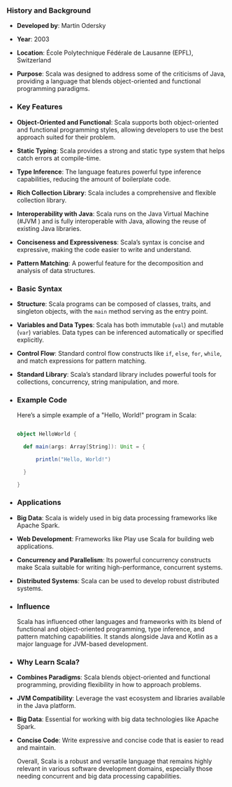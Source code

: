 ### **History and Background**
- **Developed by**: Martin Odersky
- **Year**: 2003
- **Location**: École Polytechnique Fédérale de Lausanne (EPFL), Switzerland
- **Purpose**: Scala was designed to address some of the criticisms of Java, providing a language that blends object-oriented and functional programming paradigms.
- ### **Key Features**
- **Object-Oriented and Functional**: Scala supports both object-oriented and functional programming styles, allowing developers to use the best approach suited for their problem.
- **Static Typing**: Scala provides a strong and static type system that helps catch errors at compile-time.
- **Type Inference**: The language features powerful type inference capabilities, reducing the amount of boilerplate code.
- **Rich Collection Library**: Scala includes a comprehensive and flexible collection library.
- **Interoperability with Java**: Scala runs on the Java Virtual Machine (#JVM ) and is fully interoperable with Java, allowing the reuse of existing Java libraries.
- **Conciseness and Expressiveness**: Scala’s syntax is concise and expressive, making the code easier to write and understand.
- **Pattern Matching**: A powerful feature for the decomposition and analysis of data structures.
- ### **Basic Syntax**
- **Structure**: Scala programs can be composed of classes, traits, and singleton objects, with the `main` method serving as the entry point.
- **Variables and Data Types**: Scala has both immutable (`val`) and mutable (`var`) variables. Data types can be inferenced automatically or specified explicitly.
- **Control Flow**: Standard control flow constructs like `if`, `else`, `for`, `while`, and match expressions for pattern matching.
- **Standard Library**: Scala’s standard library includes powerful tools for collections, concurrency, string manipulation, and more.
- ### **Example Code**
  
  Here’s a simple example of a "Hello, World!" program in Scala:
  
  ```scala
  
  object HelloWorld {
  
    def main(args: Array[String]): Unit = {
  
        println("Hello, World!")
  
    }
  
  }
  
  ```
- ### **Applications**
- **Big Data**: Scala is widely used in big data processing frameworks like Apache Spark.
- **Web Development**: Frameworks like Play use Scala for building web applications.
- **Concurrency and Parallelism**: Its powerful concurrency constructs make Scala suitable for writing high-performance, concurrent systems.
- **Distributed Systems**: Scala can be used to develop robust distributed systems.
- ### **Influence**
  
  Scala has influenced other languages and frameworks with its blend of functional and object-oriented programming, type inference, and pattern matching capabilities. It stands alongside Java and Kotlin as a major language for JVM-based development.
- ### **Why Learn Scala?**
- **Combines Paradigms**: Scala blends object-oriented and functional programming, providing flexibility in how to approach problems.
- **JVM Compatibility**: Leverage the vast ecosystem and libraries available in the Java platform.
- **Big Data**: Essential for working with big data technologies like Apache Spark.
- **Concise Code**: Write expressive and concise code that is easier to read and maintain.
  
  Overall, Scala is a robust and versatile language that remains highly relevant in various software development domains, especially those needing concurrent and big data processing capabilities.